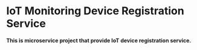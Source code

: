 # IoT Monitoring Device Registration Service

#### This is microservice project that provide IoT device registration service. 
